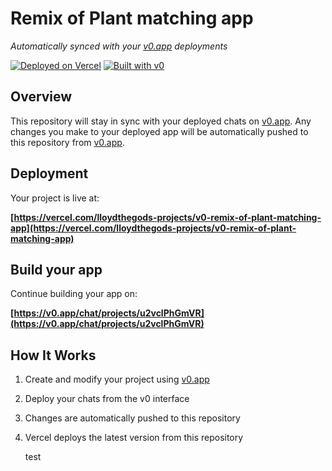# Remix of Plant matching app

*Automatically synced with your [v0.app](https://v0.app) deployments*

[![Deployed on Vercel](https://img.shields.io/badge/Deployed%20on-Vercel-black?style=for-the-badge&logo=vercel)](https://vercel.com/lloydthegods-projects/v0-remix-of-plant-matching-app)
[![Built with v0](https://img.shields.io/badge/Built%20with-v0.app-black?style=for-the-badge)](https://v0.app/chat/projects/u2vclPhGmVR)

## Overview

This repository will stay in sync with your deployed chats on [v0.app](https://v0.app).
Any changes you make to your deployed app will be automatically pushed to this repository from [v0.app](https://v0.app).

## Deployment

Your project is live at:

**[https://vercel.com/lloydthegods-projects/v0-remix-of-plant-matching-app](https://vercel.com/lloydthegods-projects/v0-remix-of-plant-matching-app)**

## Build your app

Continue building your app on:

**[https://v0.app/chat/projects/u2vclPhGmVR](https://v0.app/chat/projects/u2vclPhGmVR)**

## How It Works

1. Create and modify your project using [v0.app](https://v0.app)
2. Deploy your chats from the v0 interface
3. Changes are automatically pushed to this repository
4. Vercel deploys the latest version from this repository

   test
